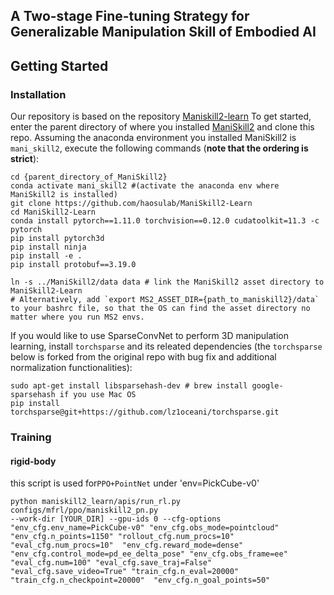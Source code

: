 ## A Two-stage Fine-tuning Strategy for Generalizable Manipulation Skill of Embodied AI
## Getting Started ##
### Installation ###
Our repository is based on the repository [Maniskill2-learn](https://github.com/haosulab/ManiSkill2-Learn)
To get started, enter the parent directory of where you installed [ManiSkill2](https://github.com/haosulab/ManiSkill2) and clone this repo. Assuming the anaconda environment you installed ManiSkill2 is `mani_skill2`, execute the following commands (**note that the ordering is strict**):

```
cd {parent_directory_of_ManiSkill2}
conda activate mani_skill2 #(activate the anaconda env where ManiSkill2 is installed)
git clone https://github.com/haosulab/ManiSkill2-Learn
cd ManiSkill2-Learn
conda install pytorch==1.11.0 torchvision==0.12.0 cudatoolkit=11.3 -c pytorch
pip install pytorch3d
pip install ninja
pip install -e .
pip install protobuf==3.19.0

ln -s ../ManiSkill2/data data # link the ManiSkill2 asset directory to ManiSkill2-Learn
# Alternatively, add `export MS2_ASSET_DIR={path_to_maniskill2}/data` to your bashrc file, so that the OS can find the asset directory no matter where you run MS2 envs.
```

If you would like to use SparseConvNet to perform 3D manipulation learning, install `torchsparse` and its releated dependencies (the `torchsparse` below is forked from the original repo with bug fix and additional normalization functionalities):

```
sudo apt-get install libsparsehash-dev # brew install google-sparsehash if you use Mac OS
pip install torchsparse@git+https://github.com/lz1oceani/torchsparse.git
```
### Training
#### rigid-body
this script is used for`PPO+PointNet` under 'env=PickCube-v0'
```
python maniskill2_learn/apis/run_rl.py configs/mfrl/ppo/maniskill2_pn.py
--work-dir [YOUR_DIR] --gpu-ids 0 --cfg-options "env_cfg.env_name=PickCube-v0" "env_cfg.obs_mode=pointcloud"
"env_cfg.n_points=1150" "rollout_cfg.num_procs=10" "eval_cfg.num_procs=10"  "env_cfg.reward_mode=dense"
"env_cfg.control_mode=pd_ee_delta_pose" "env_cfg.obs_frame=ee" "eval_cfg.num=100" "eval_cfg.save_traj=False"
"eval_cfg.save_video=True" "train_cfg.n_eval=20000" "train_cfg.n_checkpoint=20000"  "env_cfg.n_goal_points=50"
```
